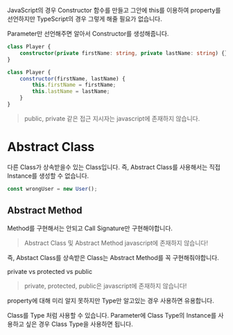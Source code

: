 JavaScript의 경우 Constructor 함수를 만들고 그안에 this를 이용하여 property를 선언하지만 TypeScript의 경우 그렇게 해줄 필요가 없습니다.

Parameter만 선언해주면 알아서 Constructor를 생성해줍니다.

```typescript
class Player {
    constructor(private firstName: string, private lastName: string) {}[label](README.md)
}

```

```javascript
class Player {
    constructor(firstName, lastName) {
        this.firstName = firstName;
        this.lastName = lastName;
    }
}
```

> public, private 같은 접근 지시자는 javascript에 존재하지 않습니다.

# Abstract Class

다른 Class가 상속받을수 있는 Class입니다. 즉, Abstract Class를 사용해서는 직접 Instance를 생성할 수 없습니다.

```typescript
const wrongUser = new User();
```

## Abstract Method

Method를 구현해서는 안되고 Call Signature만 구현해야합니다.

> Abstract Class 및 Abstract Method javascript에 존재하지 않습니다!

즉, Abstact Class를 상속받은 Class는 Abstract Method를 꼭 구현해줘야합니다.

private vs protected vs public

> private, protected, public은 javascript에 존재하지 않습니다!

property에 대해 미리 알지 못하지만 Type만 알고있는 경우 사용하면 유용합니다.

Class를 Type 처럼 사용할 수 있습니다.
Parameter에 Class Type의 Instance를 사용하고 싶은 경우 Class Type을 사용하면 됩니다.
